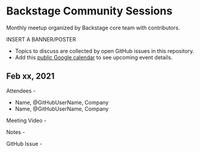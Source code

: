 # Backstage Community Sessions

Monthly meetup organized by Backstage core team with contributors.

INSERT A BANNER/POSTER

- Topics to discuss are collected by open GitHub issues in this repository.
- Add this [public Google calendar](TODO) to see upcoming event details.

## Feb xx, 2021

Attendees -

- Name, @GitHubUserName, Company
- Name, @GitHubUserName, Company

Meeting Video -

Notes -

GitHub Issue -
